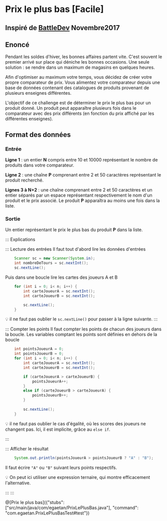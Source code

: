 # Prix le plus bas [Facile]

## Inspiré de [BattleDev](https://battledev.blogdumoderateur.com/) Novembre2017


## Enoncé

Pendant les soldes d'hiver, les bonnes affaires partent vite. C'est souvent le premier arrivé sur place qui déniche les bonnes occasions. Une seule solution : se rendre dans un maximum de magasins en quelques heures.

Afin d'optimiser au maximum votre temps, vous décidez de créer votre propre comparateur de prix. Vous alimentez votre comparateur depuis une base de données contenant des catalogues de produits provenant de plusieurs enseignes différentes.

L'objectif de ce challenge est de déterminer le prix le plus bas pour un produit donné. Un produit peut apparaître plusieurs fois dans le comparateur avec des prix différents (en fonction du prix affiché par les différentes enseignes).

## Format des données

### Entrée

**Ligne 1** : un entier **N** compris entre 10 et 10000 représentant le nombre de produits dans votre comparateur.

**Ligne 2** : une chaîne **P** comprenant entre 2 et 50 caractères représentant le produit recherché.

**Lignes 3 à N+2** : une chaîne comprenant entre 2 et 50 caractères et un entier séparés par un espace représentant respectivement le nom d'un produit et le prix associé. Le produit **P** apparaîtra au moins une fois dans la liste.

### Sortie
Un entier représentant le prix le plus bas du produit **P** dans la liste.


::: Explications

::: Lecture des entrées
Il faut tout d'abord lire les données d'entrées
``` java
	Scanner sc = new Scanner(System.in);
	int nombreDeTours = sc.nextInt();
	sc.nextLine();
```

Puis dans une boucle lire les cartes des joueurs A et B
``` java
	for (int i = 0; i< n; i++) {		
		int carteJoueurA = sc.nextInt();
		int carteJoueurB = sc.nextInt();

		sc.nextLine();
	}
```		

💡 il ne faut pas oublier le `sc.nextLine()` pour passer à la ligne suivante.
:::

::: Compter les points
Il faut compter les points de chacun des joueurs dans la boucle.
Les variables comptant les points sont définies en dehors de la boucle

``` java
	int pointsJoueurA = 0;
	int pointsJoueurB = 0;
	for (int i = 0; i< n; i++) {		
		int carteJoueurA = sc.nextInt();
		int carteJoueurB = sc.nextInt();

		if (carteJoueurA > carteJoueurB) {
			pointsJoueurA++;
		}
		else if (carteJoueurB > carteJoueurA) {
			pointsJoueurB++;
		}
		
		sc.nextLine();
	}
```	
💡 il ne faut pas oublier le cas d'égalité, où les scores des joueurs ne changent pas. Ici, il est implicite, grâce au `else if`.

:::

::: Afficher le résultat

``` java
	System.out.println(pointsJoueurA > pointsJoueurB ? "A" : "B");
```
Il faut écrire `"A"` ou `"B"` suivant leurs points respectifs.

💡  On peut ici utiliser une expression ternaire, qui montre efficacement l'alternative.

:::
:::


@[Prix le plus bas]({"stubs": ["src/main/java/com/egaetan/PrixLePlusBas.java"], "command": "com.egaetan.PrixLePlusBasTest#test"})

